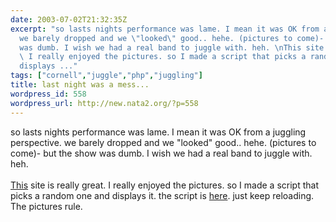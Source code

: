 ```yaml
---
date: 2003-07-02T21:32:35Z
excerpt: "so lasts nights performance was lame. I mean it was OK from a juggling perspective.
  we barely dropped and we \"looked\" good.. hehe. (pictures to come)- but the show
  was dumb. I wish we had a real band to juggle with. heh. \nThis site is really great.
  \ I really enjoyed the pictures. so I made a script that picks a random one and
  displays ..."
tags: ["cornell","juggle","php","juggling"]
title: last night was a mess...
wordpress_id: 558
wordpress_url: http://new.nata2.org/?p=558
---
```


so lasts nights performance was lame. I mean it was OK from a juggling perspective. we barely dropped and we "looked" good.. hehe. (pictures to come)- but the show was dumb. I wish we had a real band to juggle with. heh. <br/><br/>
<a href="http://fantastic.library.cornell.edu">This</a> site is really great.  I really enjoyed the pictures. so I made a script that picks a random one and displays it. the script is <A href="http://penisfighter.com/fright.php">here</a>. just keep reloading. The pictures rule. 
